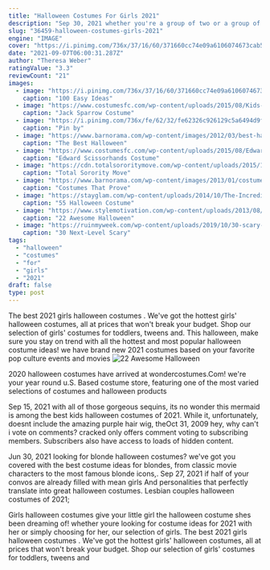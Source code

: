```yaml
---
title: "Halloween Costumes For Girls 2021"
description: "Sep 30, 2021 whether you're a group of two or a group of five, snag the best group halloween costumes of 2021 that are easy, spooky and just too cute."
slug: "36459-halloween-costumes-girls-2021"
engine: "IMAGE"
cover: "https://i.pinimg.com/736x/37/16/60/371660cc74e09a6106074673cab531ad.jpg"
date: "2021-09-07T06:00:31.287Z"
author: "Theresa Weber"
ratingValue: "3.3"
reviewCount: "21"
images:
  - image: "https://i.pinimg.com/736x/37/16/60/371660cc74e09a6106074673cab531ad.jpg"
    caption: "100 Easy Ideas"
  - image: "https://www.costumesfc.com/wp-content/uploads/2015/08/Kids-Jack-Sparrow-Costume.jpg"
    caption: "Jack Sparrow Costume"
  - image: "https://i.pinimg.com/736x/fe/62/32/fe62326c926129c5a6494d9f572c899b.jpg"
    caption: "Pin by"
  - image: "https://www.barnorama.com/wp-content/images/2012/03/best-halloween-cereal/13-best-halloween-cereal.jpg"
    caption: "The Best Halloween"
  - image: "https://www.costumesfc.com/wp-content/uploads/2015/08/Edwards-Scissorhands-Costume.jpg"
    caption: "Edward Scissorhands Costume"
  - image: "https://cdn.totalsororitymove.com/wp-content/uploads/2015/11/f755ca38e680ad92ad9e85098b5286df-768x1024.jpg"
    caption: "Total Sorority Move"
  - image: "https://www.barnorama.com/wp-content/images/2013/01/costumes-that-prove-pugs/24-costumes-that-prove-pugs.jpg"
    caption: "Costumes That Prove"
  - image: "https://stayglam.com/wp-content/uploads/2014/10/The-Incredibles-Couple-Halloween-Costume.jpg"
    caption: "55 Halloween Costume"
  - image: "https://www.stylemotivation.com/wp-content/uploads/2013/08/22-Awesome-Halloween-Costume-Ideas-for-Kids-22.jpg"
    caption: "22 Awesome Halloween"
  - image: "https://ruinmyweek.com/wp-content/uploads/2019/10/30-scary-halloween-decorations-that-freaked-the-neighbors-out-2.jpg"
    caption: "30 Next-Level Scary"
tags:
  - "halloween"
  - "costumes"
  - "for"
  - "girls"
  - "2021"
draft: false
type: post
---
```


The best 2021 girls halloween costumes . We've got the hottest girls' halloween costumes, all at prices that won't break your budget. Shop our selection of girls' costumes for toddlers, tweens and. This halloween, make sure you stay on trend with all the hottest and most popular halloween costume ideas! we have brand new 2021 costumes based on your favorite pop culture events and movies
![22 Awesome Halloween](https://www.stylemotivation.com/wp-content/uploads/2013/08/22-Awesome-Halloween-Costume-Ideas-for-Kids-22.jpg "22 Awesome Halloween")

2020 halloween costumes have arrived at wondercostumes.Com! we&#39;re your year round u.S. Based costume store, featuring one of the most varied selections of costumes and halloween products
<!--inArticleAds-->

<!--galleryOne-->

Sep 15, 2021 with all of those gorgeous sequins, its no wonder this mermaid is among the best kids halloween costumes of 2021. While it, unfortunately, doesnt include the amazing purple hair wig, theOct 31, 2009 hey, why can't i vote on comments? cracked only offers comment voting to subscribing members. Subscribers also have access to loads of hidden content.
<!--inArticleAds-->

<!--galleryTwo-->

Jun 30, 2021 looking for blonde halloween costumes? we've got you covered with the best costume ideas for blondes, from classic movie characters to the most famous blonde icons,. Sep 27, 2021 if half of your convos are already filled with mean girls  And personalities that perfectly translate into great halloween costumes. Lesbian couples halloween costumes of 2021;
<!--galleryThree-->

Girls halloween costumes give your little girl the halloween costume shes been dreaming of! whether youre looking for costume ideas for 2021 with her or simply choosing for her, our selection of girls. The best 2021 girls halloween costumes . We've got the hottest girls' halloween costumes, all at prices that won't break your budget. Shop our selection of girls' costumes for toddlers, tweens and